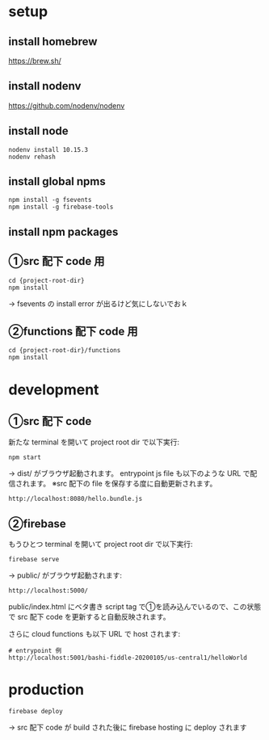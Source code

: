 # setup
## install homebrew
https://brew.sh/

## install nodenv
https://github.com/nodenv/nodenv

## install node
```
nodenv install 10.15.3
nodenv rehash
```

## install global npms
```
npm install -g fsevents
npm install -g firebase-tools
```

## install npm packages
## ①src 配下 code 用
```
cd {project-root-dir}
npm install
```
→ fsevents の install error が出るけど気にしないでおｋ

## ②functions 配下 code 用
```
cd {project-root-dir}/functions
npm install
```

# development
## ①src 配下 code
新たな terminal を開いて project root dir で以下実行:
```
npm start
```
→ dist/ がブラウザ起動されます。
entrypoint js file も以下のような URL で配信されます。
※src 配下の file を保存する度に自動更新されます。
```
http://localhost:8080/hello.bundle.js
```
## ②firebase
もうひとつ terminal を開いて project root dir で以下実行:
```
firebase serve
```
→ public/ がブラウザ起動されます:
```
http://localhost:5000/
```
public/index.html にベタ書き script tag で①を読み込んでいるので、この状態で src 配下 code を更新すると自動反映されます。

さらに cloud functions も以下 URL で host されます:
```
# entrypoint 例
http://localhost:5001/bashi-fiddle-20200105/us-central1/helloWorld
```

# production
```
firebase deploy
```
→ src 配下 code が build された後に firebase hosting に deploy されます
